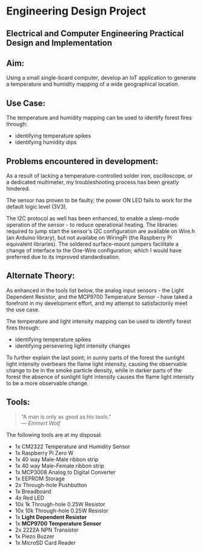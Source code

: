 # Engineering Design Project

## Electrical and Computer Engineering Practical Design and Implementation

## Aim:
Using a small single-board computer, develop an IoT application to generate a temperature and humidity mapping of a wide geographical location.

## Use Case:
The temperature and humidity mapping can be used to identify forest fires through:
- identifying temperature spikes
- identifying humidity dips

## Problems encountered in development:
As a result of lacking a temperature-controlled solder iron, oscilloscope, or a dedicated multimeter, my troubleshooting process has been greatly hindered. 

The sensor has proven to be faulty; the power ON LED fails to work for the default logic level (3V3). 

The I2C protocol as well has been enhanced, to enable a sleep-mode operation of the sensor - to reduce operational heating. The libraries required to jump start the sensor's I2C configuration are available on Wire.h (an Arduino library), but not availabe on WiringPi (the Raspberry Pi equivalent libraries). The soldered surface-mount jumpers facilitate a change of interface to the One-Wire configuration; which I would have preferred due to its improved standardisation.

## Alternate Theory:
As enhanced in the  tools list below, the analog input sensors - the Light Dependent Resistor, and the MCP9700 Temperature Sensor - have taked a forefront in my development effort, and my attempt to satisfactorily meet the use case.

The temperature and light intensity mapping can be used to identify forest fires through:
- identifying temperature spikes
- identifying persevering light intensity changes

To further explain the last point; in sunny parts of the forest the sunlight light intensity overbears the flame light intensity, causing the observable change to be in the smoke particle density, while in darker parts of the forest the absence of sunlight light intensity causes the flame light intensity to be a more observable change.

## Tools:
>“A man is only as good as his tools.”  
*― Emmert Wolf*

The following tools are at my disposal:
- 1x CM2322 Temperature and Humidity Sensor
- 1x Raspberry Pi Zero W
- 1x 40 way Male-Male ribbon strip
- 1x 40 way Male-Female ribbon strip
- 1x MCP3008 Analog to Digital Converter
- 1x EEPROM Storage
- 2x Through-hole Pushbutton
- 1x Breadboard
- 4x Red LED
- 10x 1k Through-hole 0.25W Resistor
- 10x 10k Through-hole 0.25W Resistor
- 1x **Light Dependent Resistor**
- 1x **MCP9700 Temperature Sensor**
- 2x 2222A NPN Transistor
- 1x Piezo Buzzer
- 1x MicroSD Card Reader
